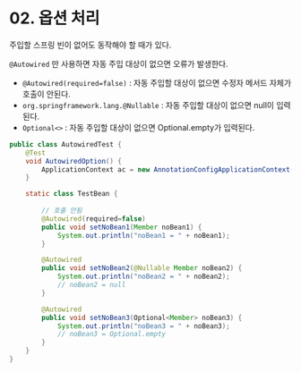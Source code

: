 # 02. 옵션 처리

주입할 스프링 빈이 없어도 동작해야 할 때가 있다.

`@Autowired` 만 사용하면 자동 주입 대상이 없으면 오류가 발생한다.

* `@Autowired(required=false)` : 자동 주입할 대상이 없으면 수정자 메서드 자체가 호출이 안된다.
* `org.springframework.lang.@Nullable` : 자동 주입할 대상이 없으면 null이 입력된다.
*  `Optional<>` : 자동 주입할 대상이 없으면 Optional.empty가 입력된다.

``` java
public class AutowiredTest {
    @Test
    void AutowiredOption() {
        ApplicationContext ac = new AnnotationConfigApplicationContext(TestBean.class);
    }

    static class TestBean {
				
        // 호출 안됨	
        @Autowired(required=false)
        public void setNoBean1(Member noBean1) {
            System.out.println("noBean1 = " + noBean1);
        }

        @Autowired
        public void setNoBean2(@Nullable Member noBean2) {
            System.out.println("noBean2 = " + noBean2);
            // noBean2 = null
        }

        @Autowired
        public void setNoBean3(Optional<Member> noBean3) {
            System.out.println("noBean3 = " + noBean3);
            // noBean3 = Optional.empty
        }
    }
}
```

